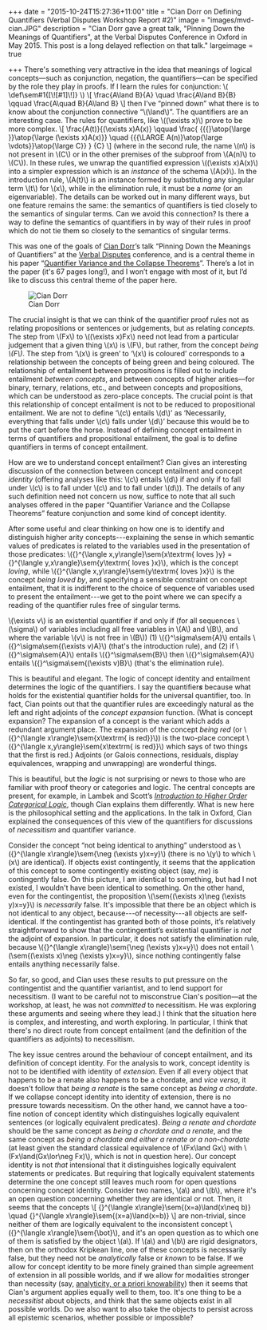 +++
date = "2015-10-24T15:27:36+11:00"
title = "Cian Dorr on Defining Quantifiers (Verbal Disputes Workshop Report #2)"
image = "images/mvd-cian.JPG"
description = "Cian Dorr gave a great talk, \"Pinning Down the Meanings of Quantifiers\", at the Verbal Disputes Conference in Oxford in May 2015. This post is a long delayed reflection on that talk."
largeimage = true

+++
There's something very attractive in the idea that meanings of logical concepts—such as conjunction, negation, the quantifiers—can be specified by the role they play in proofs. If I learn the rules for conjunction:
\\(
\def\sem#1{[\\![#1]\\!]}
\\)
\\[
\frac{A\land B}{A}
\quad
\frac{A\land B}{B}
\qquad
\frac{A\quad B}{A\land B}
\\]
then I've “pinned down” what there is to know about the conjunction connective “\\(\land\\)”. The quantifiers are an interesting case. The rules for quantifiers, like \\((\exists x)\\) prove to be more complex. 
\\[
\frac{A(t)}{(\exists x)A(x)}
\qquad
\frac{
{{{}\atop{\large }}\atop{\large (\exists x)A(x)}}
\quad
{{{\LARGE A(n)}\atop{\large \vdots}}\atop{\large C}}
}
{C}
\\]
(where in the second rule, the name \\(n\\) is not present in \\(C\\) or in the other premises of the subproof from \\(A(n)\\) to \\(C\\)). In these rules, we unwrap the quantified expression \\((\exists x)A(x)\\) into a simpler expression which is an _instance_ of the schema \\(A(x)\\). In the introduction rule, \\(A(t)\\) is an instance formed by substituting any singular term \\(t\\) for \\(x\\), while in the elimination rule, it must be a _name_ (or an eigenvariable). The details can be worked out in many different ways, but one feature remains the same: the semantics of quantifiers is tied closely to the semantics of singular terms. Can we avoid this connection? Is there a way to define the semantics of quantifiers in by way of their rules in proof which do not tie them so closely to the semantics of singular terms. 

This was one of the goals of [Cian Dorr](https://files.nyu.edu/cd50/public/)’s talk “Pinning Down the Meanings of Quantifiers” at the [Verbal Disputes](https://verbaldisputesoxford.wordpress.com) conference, and is a central theme in his paper “[Quantifier Variance and the Collapse Theorems](http://philpapers.org/rec/DORQVA)”. There’s a lot in the paper (it's 67 pages long!), and I won’t engage with most of it, but I’d like to discuss this central theme of the paper here.

<figure>
	<img src="https://consequently.org/images/mvd-cian.JPG" alt="Cian Dorr" class="img-fluid">
	<figcaption>Cian Dorr</figcaption>
</figure>

<!--more-->


The crucial insight is that we can think of the quantifier proof rules not as relating propositions or sentences or judgements, but as relating _concepts_. The step from \\(Fx\\) to \\((\exists x)Fx\\) need not lead from a particular judgement that a given thing \\(x\\) is \\(F\\), but rather, from the concept _being \\(F\\)_. The step from ‘\\(x\\) is green’ to ‘\\(x\\) is coloured’ corresponds to a relationship between the concepts of being green and being coloured. The relationship of entailment between propositions is filled out to include entailment _between concepts_, and between concepts of higher arities—for binary, ternary, relations, etc., and between concepts and propositions, which can be understood as zero-place concepts. The crucial point is that this relationship of concept entailment is not to be reduced to propositional entailment. We are not to define ‘\\(c\\) entails \\(d\\)’ as ‘Necessarily, everything that falls under \\(c\\) falls under \\(d\\)’ because this would be to put the cart before the horse. Instead of defining concept entailment in terms of quantifiers and propositional entailment, the goal is to define quantifiers in terms of concept entailment.

How are we to understand concept entailment? Cian gives an interesting discussion of the connection between concept entailment and concept _identity_ (offering analyses like this: \\(c\\) entails \\(d\\) if and only if to fall under \\(c\\) is to fall under \\(c\\) and to fall under \\(d\\)). The details of any such definition need not concern us now, suffice to note that all such analyses offered in the paper “Quantifier Variance and the Collapse Theorems” feature conjunction and some kind of concept identity. 

After some useful and clear thinking on how one is to identify and distinguish higher arity concepts---explaining the sense in which semantic values of predicates is related to the variables used in the presentation of those predicates:  \\({}^{\langle x,y\rangle}\sem{x\textrm{ loves }y} = {}^{\langle y,x\rangle}\sem{y\textrm{ loves }x}\\), which is the concept _loving_, while  \\({}^{\langle x,y\rangle}\sem{y\textrm{ loves }x}\\) is the concept _being loved by_, and specifying a sensible constraint on concept entailment, that it is indifferent to the choice of sequence of variables used to present the entailment---we get to the point where we can specify a reading of the quantifier rules free of singular terms. 

\\(\exists v\\) is an existential quantifier if and only if (for all sequences \\(\sigma\\) of variables including all free variables in \\(A\\) and \\(B\\), and where the variable \\(v\\) is not free in \\(B\\)) (1) \\({}^\sigma\sem{A}\\) entails \\({}^\sigma\sem{(\exists v)A}\\) (that's the introduction rule), and (2) if \\({}^\sigma\sem{A}\\) entails \\({}^\sigma\sem{B}\\) then \\({}^\sigma\sem{A}\\) entails \\({}^\sigma\sem{(\exists v)B}\\) (that's the elimination rule).

This is beautiful and elegant. The logic of concept identity and entailment determines the logic of the quantifiers. I say the quantifier<em><b>s</b></em> because what holds for the existential quantifier holds for the universal quantifier, too. In fact, Cian points out that the quantifier rules are exceedingly natural as the left and right adjoints of the _concept expansion_ function. (What is concept expansion? The expansion of a concept is the variant which adds a redundant argument place. The expansion of the concept _being red_ (or \\({}^{\langle x\rangle}\sem{x\textrm{ is red}}\\)) is the two-place concept \\({}^{\langle x,y\rangle}\sem{x\textrm{ is red}}\\) which says of two things that the first is red.) Adjoints (or Galois connections, residuals, display equivalences, wrapping and unwrapping) are wonderful things.

This is beautiful, but the _logic_ is not surprising or news to those who are familiar with proof theory or categories and logic. The central concepts are present, for example, in Lambek and Scott’s _[Introduction to Higher Order Categorical Logic](http://www.openisbn.com/isbn/0521356539/)_, though Cian explains them differently. What is new here is the philosophical setting and the applications. In the talk in Oxford, Cian explained the consequences of this view of the quantifiers for discussions of _necessitism_ and quantifier variance. 

Consider the concept “not being identical to anything” understood as 
\\({}^{\langle x\rangle}\sem{\neg (\exists y)x=y}\\) (there is no \\(y\\) to which \\(x\\) are identical). If objects exist contingently, it seems that the application of this concept to some contingently existing object (say, _me_) is contingently false. On this picture, I am identical to something, but had I not existed, I wouldn't have been identical to something. On the other hand, even for the contingentist, the proposition \\(\sem{(\exists x)\neg (\exists y)x=y}\\) is _necessarily_ false. It's impossible that there be an object which is not identical to any object, because---of necessity---all objects are self-identical. If the contingentist has granted both of those points, it’s relatively straightforward to show that the contingentist’s existential quantifier is _not_ the adjoint of expansion. In particular, it does not satisfy the elimination rule, because \\({}^{\langle x\rangle}\sem{\neg (\exists y)x=y}\\) does not entail \\(\sem{(\exists x)\neg (\exists y)x=y}\\), since nothing contingently false  entails anything necessarily false.

So far, so good, and Cian uses these results to put pressure on the contingentist and the quantifier variantist, and to lend support for necessitism. (I want to be careful not to misconstrue Cian's position—at the workshop, at least, he was not _committed_ to necessitism. He was exploring these arguments and seeing where they lead.) I think that the situation here is complex, and interesting, and worth exploring. In particular, I think that there's no direct route from concept entailment (and the definition of the quantifiers as adjoints) to necessitism. 

The key issue centres around the behaviour of concept entailment, and its definition of concept identity. For the analysis to work, concept identity is not to be identified with identity of _extension_. Even if all every object that happens to be a renate also happens to be a chordate, and _vice versa_, it doesn't follow that _being a renate_ is the same concept as _being a chordate_. If we collapse concept identity into identity of extension, there is no pressure towards necessitism. On the other hand, we cannot have a too-fine notion of concept identity which distinguishes logically equivalent sentences (or logically equivalent predicates). _Being a renate and chordate_ should be the same concept as _being a chordate and a renate_, and the same concept as _being a chordate and either a renate or a non-chordate_ (at least given the standard classical equivalence of \\(Fx\land Gx\\) with \\(Fx\land(Gx\lor\neg Fx)\\), which is not in question here).  Our concept identity is not _that_ intensional that it distinguishes logically equivalent statements or predicates. But requiring that logically equivalent statements determine the one concept still leaves much room for open questions concerning concept identity. Consider two names, \\(a\\) and \\(b\\), where it's an open question concerning whether they are identical or not. Then, it seems that the concepts
\\[
{}^{\langle x\rangle}\sem{(x=a)\land(x\neq b)}
\quad
{}^{\langle x\rangle}\sem{(x=a)\land(x=b)}
\\]
are non-trivial, since neither of them are logically equivalent to the inconsistent concept \\({}^{\langle x\rangle}\sem{\bot}\\), and it's an open question as to which one of them is satisfied by the object \\(a\\). If \\(a\\) and \\(b\\) are rigid designators, then on the orthodox Kripkean line, one of these concepts is necessarily false, but they need not be _analytically_ false or _known_ to be false. If we allow for concept identity to be more finely grained than simple agreement of extension in all possible worlds, and if we allow for modalities stronger than necessity (say, [analyticity, or a priori knowability](http://consequently.org/writing/cfss2dml)) then it seems that Cian's argument applies equally well to them, too. It's one thing to be a _necessitist_ about objects, and think that the same objects exist in all possible worlds. Do we also want to also take the objects to persist across all epistemic scenarios, whether possible or impossible?


<!--more--> 

